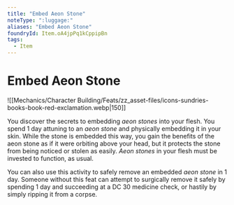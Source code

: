 ```yaml
---
title: "Embed Aeon Stone"
noteType: ":luggage:"
aliases: "Embed Aeon Stone"
foundryId: Item.oA4jpPq1kCppipBn
tags:
  - Item
---
```


# Embed Aeon Stone
![[Mechanics/Character Building/Feats/zz_asset-files/icons-sundries-books-book-red-exclamation.webp|150]]

You discover the secrets to embedding _aeon stones_ into your flesh. You spend 1 day attuning to an _aeon stone_ and physically embedding it in your skin. While the stone is embedded this way, you gain the benefits of the aeon stone as if it were orbiting above your head, but it protects the stone from being noticed or stolen as easily. _Aeon stones_ in your flesh must be invested to function, as usual.

You can also use this activity to safely remove an embedded _aeon stone_ in 1 day. Someone without this feat can attempt to surgically remove it safely by spending 1 day and succeeding at a DC 30 medicine check, or hastily by simply ripping it from a corpse.
